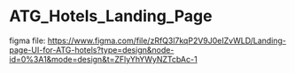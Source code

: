 # ATG_Hotels_Landing_Page

figma file:
https://www.figma.com/file/zRfQ3l7kqP2V9J0eIZvWLD/Landing-page-UI-for-ATG-hotels?type=design&node-id=0%3A1&mode=design&t=ZFlyYhYWyNZTcbAc-1

